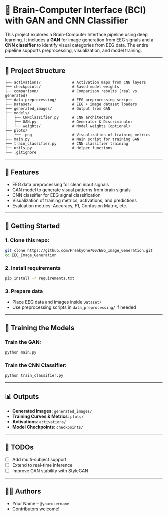 
# 🧠 Brain-Computer Interface (BCI) with GAN and CNN Classifier

This project explores a Brain-Computer Interface pipeline using deep learning. It includes a **GAN** for image generation from EEG signals and a **CNN classifier** to identify visual categories from EEG data. The entire pipeline supports preprocessing, visualization, and model training.

---

## 📁 Project Structure

```
├── activations/              # Activation maps from CNN layers
├── checkpoints/              # Saved model weights
├── comparison/               # Comparison results (real vs. generated)
├── data_preprocessing/       # EEG preprocessing scripts
├── Dataset/                  # EEG + image dataset loaders
├── generated_images/         # Output from GAN
├── models/
│   ├── CNNClassifier.py      # CNN architecture
│   ├── GAN.py                # Generator & Discriminator
│   └── weights/              # Model weights (optional)
├── plots/
│   └── .png                  # Visualization of training metrics
├── main.py                   # Main script for training GAN
├── train_classifier.py       # CNN classifier training
├── utils.py                  # Helper functions
└── .gitignore
```

---

## 🧪 Features

- EEG data preprocessing for clean input signals
- GAN model to generate visual patterns from brain signals
- CNN classifier for EEG signal classification
- Visualization of training metrics, activations, and predictions
- Evaluation metrics: Accuracy, F1, Confusion Matrix, etc.

---

## 🚀 Getting Started

### 1. Clone this repo:
```bash
git clone https://github.com/FreakyOne700/EEG_Image_Generation.git
cd EEG_Image_Generation
```

### 2. Install requirements
```bash
pip install -r requirements.txt
```

### 3. Prepare data
- Place EEG data and images inside `Dataset/`
- Use preprocessing scripts in `data_preprocessing/` if needed

---

## 🧠 Training the Models

### Train the GAN:
```bash
python main.py
```

### Train the CNN Classifier:
```bash
python train_classifier.py
```

---

## 📊 Outputs

- **Generated Images**: `generated_images/`
- **Training Curves & Metrics**: `plots/`
- **Activations**: `activations/`
- **Model Checkpoints**: `checkpoints/`

---

## 📌 TODOs

- [ ] Add multi-subject support
- [ ] Extend to real-time inference
- [ ] Improve GAN stability with StyleGAN

---

## 🧑‍💻 Authors

- Your Name – `@yourusername`
- Contributors welcome!

